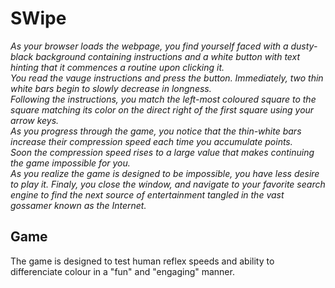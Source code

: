# SWipe

<i>As your browser loads the webpage, you find yourself faced with a dusty-black background containing instructions and a white button with text hinting that it commences a routine upon clicking it.<br>
You read the vauge instructions and press the  button. Immediately, two thin white bars begin to slowly decrease in longness.<br>
Following the instructions, you match the left-most coloured square to the square matching its color on the direct right of the first square using your arrow keys.<br>
As you progress through the game, you notice that the thin-white bars increase their compression speed each time you accumulate points.<br>
Soon the compression speed rises to a large value that makes continuing the game impossible for you.<br>
As you realize the game is designed to be impossible, you have less desire to play it. Finaly, you close the window, and navigate to your favorite search engine to find the next source of entertainment tangled in the vast gossamer known as the Internet.</i>

## Game
The game is designed to test human reflex speeds and ability to differenciate colour in a "fun" and "engaging" manner.

